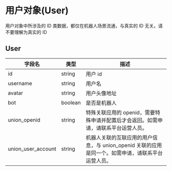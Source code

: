 # 用户对象(User)

用户对象中所涉及的 ID 类数据，都仅在机器人场景流通，与真实的 ID 无关。请不要理解为真实的 ID

## User

| 字段名             | 类型   | 描述                                                                                               |
| ------------------ | ------ | -------------------------------------------------------------------------------------------------- |
| id                 | string | 用户 id                                                                                            |
| username           | string | 用户名                                                                                             |
| avatar             | string | 用户头像地址                                                                                       |
| bot                | boolean   | 是否是机器人                                                                                       |
| union_openid       | string | 特殊关联应用的 openid，需要特殊申请并配置后才会返回。如需申请，请联系平台运营人员。                |
| union_user_account | string | 机器人关联的互联应用的用户信息，与 union_openid 关联的应用是同一个。如需申请，请联系平台运营人员。 |
